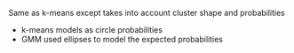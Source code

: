 Same as k-means except takes into account cluster shape and probabilities
- k-means models as circle probabilities
- GMM used ellipses to model the expected probabilities
